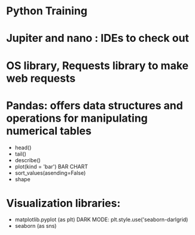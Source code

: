 # Python Training

# Jupiter and nano : IDEs to check out

# OS library, Requests library to make web requests

# Pandas: offers data structures and operations for manipulating numerical tables
* head()
* tail()
* describe()
* plot(kind = 'bar') BAR CHART
* sort_values(asending=False)
* shape 

# Visualization libraries: 
* matplotlib.pyplot (as plt) DARK MODE: plt.style.use('seaborn-darlgrid)
* seaborn (as sns)
